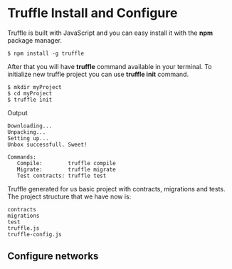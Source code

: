 # Truffle Install and Configure
Truffle is built with JavaScript and you can easy install it with the **npm** package manager.

```
$ npm install -g truffle
```
After that you will have **truffle** command available in your terminal. To initialize new truffle project you can use **truffle init** command.
```
$ mkdir myProject
$ cd myProject
$ truffle init
```
Output
```
Downloading...
Unpacking...
Setting up...
Unbox successfull. Sweet!

Commands:
   Compile:        truffle compile
   Migrate:        truffle migrate
   Test contracts: truffle test
```

Truffle generated for us basic project with contracts, migrations and tests. The project structure that we have now is: 
```
contracts
migrations
test
truffle.js
truffle-config.js
```
## Configure networks
